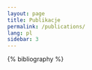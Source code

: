 ```yaml
---
layout: page
title: Publikacje
permalink: /publications/
lang: pl
sidebar: 3
---
```


{% bibliography %}
